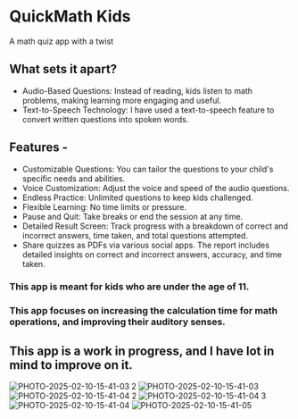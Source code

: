 # QuickMath Kids

A math quiz app with a twist

## What sets it apart?

  * Audio-Based Questions: Instead of reading, kids listen to math problems, making learning more engaging and useful.
  * Text-to-Speech Technology: I have used a text-to-speech feature to convert written questions into spoken words.

## Features -  
  * Customizable Questions: You can tailor the questions to your child's specific needs and abilities.
  * Voice Customization: Adjust the voice and speed of the audio questions.
  * Endless Practice: Unlimited questions to keep kids challenged.
  * Flexible Learning: No time limits or pressure.
  * Pause and Quit: Take breaks or end the session at any time.
  * Detailed Result Screen: Track progress with a breakdown of correct and incorrect answers, time taken, and total questions attempted.
  * Share quizzes as PDFs via various social apps. The report includes detailed insights on correct and incorrect answers, accuracy, and time taken.

### This app is meant for kids who are under the age of 11.
### This app focuses on increasing the calculation time for math operations, and improving their auditory senses.

## This app is a work in progress, and I have lot in mind to improve on it. 
![PHOTO-2025-02-10-15-41-03 2](https://github.com/user-attachments/assets/a6ba2e1b-424c-416e-9328-fbb37804e05e)
![PHOTO-2025-02-10-15-41-03](https://github.com/user-attachments/assets/25220a65-7378-49c7-b928-f11f439c7456)
![PHOTO-2025-02-10-15-41-04 2](https://github.com/user-attachments/assets/78cc9148-3e6d-4019-b5d9-24a208e27e2d)
![PHOTO-2025-02-10-15-41-04 3](https://github.com/user-attachments/assets/75f18575-f9cc-49d0-ac91-9939157989be)
![PHOTO-2025-02-10-15-41-04](https://github.com/user-attachments/assets/2602125e-b961-45f0-8daa-bdc309f45b09)
![PHOTO-2025-02-10-15-41-05](https://github.com/user-attachments/assets/701ce159-e9e4-4228-86d3-bc39d4b2ec26)

